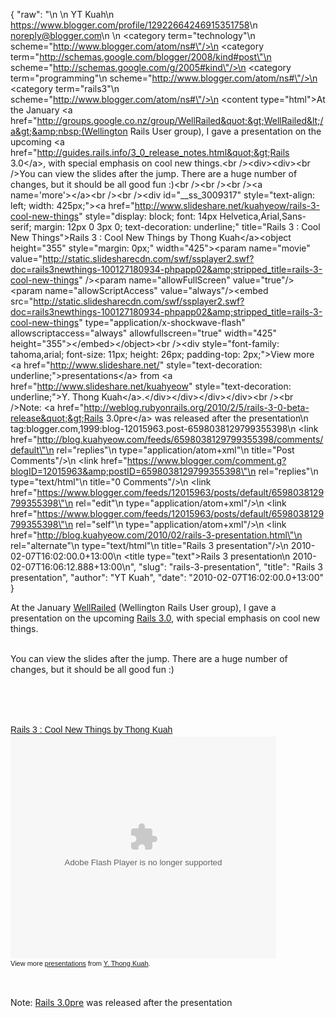 {
  "raw": "<entry>\n  <author>\n    <name>YT Kuah</name>\n    <uri>https://www.blogger.com/profile/12922664246915351758</uri>\n    <email>noreply@blogger.com</email>\n  </author>\n  <category term=\"technology\"\n    scheme=\"http://www.blogger.com/atom/ns#\"/>\n  <category term=\"http://schemas.google.com/blogger/2008/kind#post\"\n    scheme=\"http://schemas.google.com/g/2005#kind\"/>\n  <category term=\"programming\"\n    scheme=\"http://www.blogger.com/atom/ns#\"/>\n  <category term=\"rails3\"\n    scheme=\"http://www.blogger.com/atom/ns#\"/>\n  <content type=\"html\">At the January &lt;a href=&quot;http://groups.google.co.nz/group/WellRailed&quot;&gt;WellRailed&lt;/a&gt;&amp;nbsp;(Wellington Rails User group), I gave a presentation on the upcoming &lt;a href=&quot;http://guides.rails.info/3_0_release_notes.html&quot;&gt;Rails 3.0&lt;/a&gt;, with special emphasis on cool new things.&lt;br /&gt;&lt;div&gt;&lt;div&gt;&lt;br /&gt;You can view the slides after the jump. There are a huge number of changes, but it should be all good fun :)&lt;br /&gt;&lt;br /&gt;&lt;br /&gt;&lt;a name='more'&gt;&lt;/a&gt;&lt;br /&gt;&lt;br /&gt;&lt;div id=&quot;__ss_3009317&quot; style=&quot;text-align: left; width: 425px;&quot;&gt;&lt;a href=&quot;http://www.slideshare.net/kuahyeow/rails-3-cool-new-things&quot; style=&quot;display: block; font: 14px Helvetica,Arial,Sans-serif; margin: 12px 0 3px 0; text-decoration: underline;&quot; title=&quot;Rails 3 : Cool New Things&quot;&gt;Rails 3 : Cool New Things by Thong Kuah&lt;/a&gt;&lt;object height=&quot;355&quot; style=&quot;margin: 0px;&quot; width=&quot;425&quot;&gt;&lt;param name=&quot;movie&quot; value=&quot;http://static.slidesharecdn.com/swf/ssplayer2.swf?doc=rails3newthings-100127180934-phpapp02&amp;stripped_title=rails-3-cool-new-things&quot; /&gt;&lt;param name=&quot;allowFullScreen&quot; value=&quot;true&quot;/&gt;&lt;param name=&quot;allowScriptAccess&quot; value=&quot;always&quot;/&gt;&lt;embed src=&quot;http://static.slidesharecdn.com/swf/ssplayer2.swf?doc=rails3newthings-100127180934-phpapp02&amp;stripped_title=rails-3-cool-new-things&quot; type=&quot;application/x-shockwave-flash&quot; allowscriptaccess=&quot;always&quot; allowfullscreen=&quot;true&quot; width=&quot;425&quot; height=&quot;355&quot;&gt;&lt;/embed&gt;&lt;/object&gt;&lt;br /&gt;&lt;div style=&quot;font-family: tahoma,arial; font-size: 11px; height: 26px; padding-top: 2px;&quot;&gt;View more &lt;a href=&quot;http://www.slideshare.net/&quot; style=&quot;text-decoration: underline;&quot;&gt;presentations&lt;/a&gt; from &lt;a href=&quot;http://www.slideshare.net/kuahyeow&quot; style=&quot;text-decoration: underline;&quot;&gt;Y. Thong Kuah&lt;/a&gt;.&lt;/div&gt;&lt;/div&gt;&lt;/div&gt;&lt;/div&gt;&lt;br /&gt;&lt;br /&gt;Note: &lt;a href=&quot;http://weblog.rubyonrails.org/2010/2/5/rails-3-0-beta-release&quot;&gt;Rails 3.0pre&lt;/a&gt; was released after the presentation</content>\n  <id>tag:blogger.com,1999:blog-12015963.post-6598038129799355398</id>\n  <link href=\"http://blog.kuahyeow.com/feeds/6598038129799355398/comments/default\"\n    rel=\"replies\"\n    type=\"application/atom+xml\"\n    title=\"Post Comments\"/>\n  <link href=\"https://www.blogger.com/comment.g?blogID=12015963&amp;postID=6598038129799355398\"\n    rel=\"replies\"\n    type=\"text/html\"\n    title=\"0 Comments\"/>\n  <link href=\"https://www.blogger.com/feeds/12015963/posts/default/6598038129799355398\"\n    rel=\"edit\"\n    type=\"application/atom+xml\"/>\n  <link href=\"https://www.blogger.com/feeds/12015963/posts/default/6598038129799355398\"\n    rel=\"self\"\n    type=\"application/atom+xml\"/>\n  <link href=\"http://blog.kuahyeow.com/2010/02/rails-3-presentation.html\"\n    rel=\"alternate\"\n    type=\"text/html\"\n    title=\"Rails 3 presentation\"/>\n  <published>2010-02-07T16:02:00.0+13:00</published>\n  <title type=\"text\">Rails 3 presentation</title>\n  <updated>2010-02-07T16:06:12.888+13:00</updated>\n</entry>",
  "slug": "rails-3-presentation",
  "title": "Rails 3 presentation",
  "author": "YT Kuah",
  "date": "2010-02-07T16:02:00.0+13:00"
}

At the January <a href="http://groups.google.co.nz/group/WellRailed">WellRailed</a>&nbsp;(Wellington Rails User group), I gave a presentation on the upcoming <a href="http://guides.rails.info/3_0_release_notes.html">Rails 3.0</a>, with special emphasis on cool new things.<br /><div><div><br />You can view the slides after the jump. There are a huge number of changes, but it should be all good fun :)<br /><br /><br /><a name='more'></a><br /><br /><div id="__ss_3009317" style="text-align: left; width: 425px;"><a href="http://www.slideshare.net/kuahyeow/rails-3-cool-new-things" style="display: block; font: 14px Helvetica,Arial,Sans-serif; margin: 12px 0 3px 0; text-decoration: underline;" title="Rails 3 : Cool New Things">Rails 3 : Cool New Things by Thong Kuah</a><object height="355" style="margin: 0px;" width="425"><param name="movie" value="http://static.slidesharecdn.com/swf/ssplayer2.swf?doc=rails3newthings-100127180934-phpapp02&stripped_title=rails-3-cool-new-things" /><param name="allowFullScreen" value="true"/><param name="allowScriptAccess" value="always"/><embed src="http://static.slidesharecdn.com/swf/ssplayer2.swf?doc=rails3newthings-100127180934-phpapp02&stripped_title=rails-3-cool-new-things" type="application/x-shockwave-flash" allowscriptaccess="always" allowfullscreen="true" width="425" height="355"></embed></object><br /><div style="font-family: tahoma,arial; font-size: 11px; height: 26px; padding-top: 2px;">View more <a href="http://www.slideshare.net/" style="text-decoration: underline;">presentations</a> from <a href="http://www.slideshare.net/kuahyeow" style="text-decoration: underline;">Y. Thong Kuah</a>.</div></div></div></div><br /><br />Note: <a href="http://weblog.rubyonrails.org/2010/2/5/rails-3-0-beta-release">Rails 3.0pre</a> was released after the presentation
